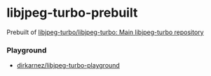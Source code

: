libjpeg-turbo-prebuilt
========================
Prebuilt of [libjpeg-turbo/libjpeg-turbo: Main libjpeg-turbo repository](https://github.com/libjpeg-turbo/libjpeg-turbo)

### Playground
- [dirkarnez/libjpeg-turbo-playground](https://github.com/dirkarnez/libjpeg-turbo-playground)
